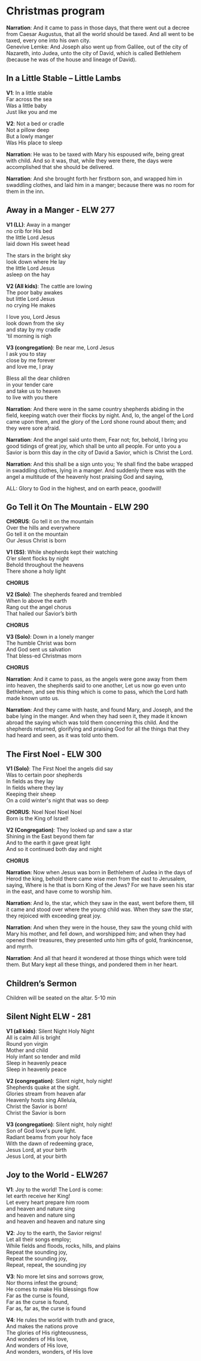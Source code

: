 # Christmas program


**Narration**:  And it came to pass in those days, that there went out a decree from Caesar Augustus, that all the world should be taxed.  And all went to be taxed, every one into his own city.  
Genevive Lemke:  And Joseph also went up from Galilee, out of the city of Nazareth, into Judea, unto the city of David, which is called Bethlehem (because he was of the house and lineage of David).

In a Little Stable – Little Lambs
--------

**V1**: In a little stable  
Far across the sea  
Was a little baby  
Just like you and me  

**V2**: Not a bed or cradle  
Not a pillow deep  
But a lowly manger  
Was His place to sleep

**Narration**:  He was to be taxed with Mary his espoused wife, being great with child.  And so it was, that, while they were there, the days were accomplished that she should be delivered.

**Narration**:  And she brought forth her firstborn son, and wrapped him in swaddling clothes, and laid him in a manger; because there was no room for them in the inn.

Away in a Manger - ELW 277
--------
**V1 (LL)**: Away in a manger  
no crib for His bed  
the little Lord Jesus  
laid down His sweet head

The stars in the bright sky  
look down where He lay  
the little Lord Jesus  
asleep on the hay  

**V2 (All kids)**: The cattle are lowing  
The poor baby awakes  
but little Lord Jesus  
no crying He makes  

I love you, Lord Jesus  
look down from the sky  
and stay by my cradle  
'til morning is nigh  

**V3 (congregation)**: Be near me, Lord Jesus  
I ask you to stay  
close by me forever  
and love me, I pray  

Bless all the dear children  
in your tender care  
and take us to heaven  
to live with you there  

**Narration**:  And there were in the same country shepherds abiding in the field, keeping watch over their flocks by night.  And, lo, the angel of the Lord came upon them, and the glory of the Lord shone round about them; and they were sore afraid.

**Narration**:  And the angel said unto them, Fear not; for, behold, I bring you good tidings of great joy, which shall be unto all people.  For unto you a Savior is born this day in the city of David a Savior, which is Christ the Lord.

**Narration**:  And this shall be a sign unto you; Ye shall find the babe wrapped in swaddling clothes, lying in a manger.  And suddenly there was with the angel a multitude of the heavenly host praising God and saying,

ALL:  Glory to God in the highest, and on earth peace, goodwill!

Go Tell it On The Mountain - ELW 290
-------

**CHORUS**: Go tell it on the mountain  
Over the hills and everywhere  
Go tell it on the mountain  
Our Jesus Christ is born  

**V1 (SS)**: While shepherds kept their watching  
O’er silent flocks by night  
Behold throughout the heavens  
There shone a holy light  

**CHORUS**

**V2 (Solo)**: The shepherds feared and trembled  
When lo above the earth  
Rang out the angel chorus  
That hailed our Savior’s birth  

**CHORUS**

**V3 (Solo)**: Down in a lonely manger  
The humble Christ was born  
And God sent us salvation  
That bless-ed Christmas morn  

**CHORUS**


**Narration**:  And it came to pass, as the angels were gone away from them into heaven, the shepherds said to one another, Let us now go even unto Bethlehem, and see this thing which is come to pass, which the Lord hath made known unto us.

**Narration**:  And they came with haste, and found Mary, and Joseph, and the babe lying in the manger.  And when they had seen it, they made it known abroad the saying which was told them concerning this child.  And the shepherds returned, glorifying and praising God for all the things that they had heard and seen, as it was told unto them.

The First Noel - ELW 300
------

**V1 (Solo)**: The First Noel the angels did say  
Was to certain poor shepherds   
In fields as they lay  
In fields where they lay   
Keeping their sheep  
On a cold winter's night that was so deep  

**CHORUS**: Noel Noel Noel Noel  
Born is the King of Israel!  

**V2 (Congregation)**: They looked up and saw a star  
Shining in the East beyond them far  
And to the earth it gave great light  
And so it continued both day and night  

**CHORUS**

**Narration**:  Now when Jesus was born in Bethlehem of Judea in the days of Herod the king, behold there came wise men from the east to Jerusalem, saying, Where is he that is born King of the Jews?  For we have seen his star in the east, and have come to worship him.

**Narration**:  And lo, the star, which they saw in the east, went before them, till it came and stood over where the young child was.  When they saw the star, they rejoiced with exceeding great joy.

**Narration**: And when they were in the house, they saw the young child with Mary his mother, and fell down, and worshipped him; and when they had opened their treasures, they presented unto him gifts of gold, frankincense, and myrrh.

**Narration**: And all that heard it wondered at those things which were told them.  But Mary kept all these things, and pondered them in her heart.

Children’s Sermon
--------
Children will be seated on the altar. 5-10 min

Silent Night ELW - 281
--------
**V1 (all kids)**: Silent Night Holy Night  
All is calm All is bright  
Round yon virgin  
Mother and child  
Holy infant so tender and mild  
Sleep in heavenly peace  
Sleep in heavenly peace  

**V2 (congregation)**: Silent night, holy night!  
Shepherds quake at the sight.  
Glories stream from heaven afar  
Heavenly hosts sing Alleluia,  
Christ the Savior is born!  
Christ the Savior is born  

**V3 (congregation)**: Silent night, holy night!  
Son of God love's pure light.  
Radiant beams from your holy face  
With the dawn of redeeming grace,  
Jesus Lord, at your birth  
Jesus Lord, at your birth  

Joy to the World - ELW267
--------
**V1**: Joy to the world! The Lord is come:  
let earth receive her King!  
Let every heart prepare him room  
and heaven and nature sing  
and heaven and nature sing  
and heaven and heaven and nature sing  

**V2**: Joy to the earth, the Savior reigns!  
Let all their songs employ;  
While fields and floods, rocks, hills, and plains  
Repeat the sounding joy,  
Repeat the sounding joy,  
Repeat, repeat, the sounding joy  

**V3**: No more let sins and sorrows grow,  
Nor thorns infest the ground;  
He comes to make His blessings flow  
Far as the curse is found,  
Far as the curse is found,  
Far as, far as, the curse is found  

**V4**: He rules the world with truth and grace,  
And makes the nations prove  
The glories of His righteousness,  
And wonders of His love,  
And wonders of His love,  
And wonders, wonders, of His love  
